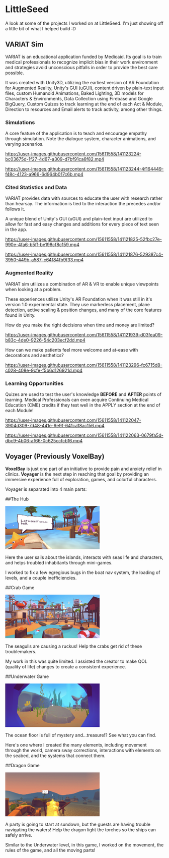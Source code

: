 # LittleSeed
A look at some of the projects I worked on at LittleSeed. I'm just showing off a little bit of what I helped build :D

## VARIAT Sim

VARIAT is an educational application funded by Medicaid. Its goal is to train medical professionals to recognize implicit bias in their work environment and strategies avoid unconscious pitfalls in order to provide the best care possible.

It was created with Unity3D, utilizing the earliest version of AR Foundation for Augmented Reality, Unity's GUI (uGUI), content driven by plain-text input files, custom Humanoid Animations, Baked Lighting, 3D models for Characters & Environments, Data Collection using Firebase and Google BigQuery, Custom Quizes to track learning at the end of each Act & Module, Direction to resources and Email alerts to track activity, among other things.

### Simulations

A core feature of the application is to teach and encourage empathy through simulation. Note the dialogue system, character animations, and varying scenarios.

https://user-images.githubusercontent.com/15611558/141123224-bc03675d-1f27-4d67-a309-d7bf91ca6f82.mp4

https://user-images.githubusercontent.com/15611558/141123244-4f164449-f48c-4123-a966-6d964b017c6b.mp4

### Cited Statistics and Data

VARIAT provides data with sources to educate the user with research rather than hearsay. The information is tied to the interaction the precedes and/or follows it.

A unique blend of Unity's GUI (uGUI) and plain-text input are utilized to allow for fast and easy changes and additions for every piece of text seen in the app.

https://user-images.githubusercontent.com/15611558/141121825-52fbc27e-990e-4fa6-b5ff-be198cf8c159.mp4

https://user-images.githubusercontent.com/15611558/141121876-529387c4-3950-449b-a587-c64f84fb9f33.mp4

### Augmented Reality

VARIAT sim utilizes a combination of AR & VR to enable unique viewpoints when looking at a problem. 

These experiences utilize Unity's AR Foundation when it was still in it's version 1.0 experimental state. They use markerless placement, plane detection, active scaling & position changes, and many of the core features found in Unity.

How do you make the right decisions when time and money are limited?

https://user-images.githubusercontent.com/15611558/141121939-d03fea09-b83c-4de0-9226-54c203ecf2dd.mp4

How can we make patients feel more welcome and at-ease with decorations and aesthetics?

https://user-images.githubusercontent.com/15611558/141123296-fc6715d8-c028-408e-9cfe-f5b6d126921d.mp4

### Learning Opportunities

Quizes are used to test the user's knowledge <b>BEFORE</b> and <b>AFTER</b> points of learning. Medical Professionals can even acquire Continuing Medical Education (CME) credits if they test well in the APPLY section at the end of each Module!

https://user-images.githubusercontent.com/15611558/141122047-3904d309-7d48-441e-9e9f-641ca18ac156.mp4

https://user-images.githubusercontent.com/15611558/141122063-0679fa5d-dbc9-4b06-af66-0c625ccfcb16.mp4

## Voyager (Previously VoxelBay)

<b>VoxelBay</b> is just one part of an initiative to provide pain and anxiety relief in clinics. <b>Voyager</b> is the next step in reaching that goal by providing an immersive experience full of exploration, games, and colorful characters.

Voyager is separated into 4 main parts:

##The Hub

<img src="https://github.com/CodeSmore/LittleSeed/blob/main/Images/The%20Hub.png" width="300">

Here the user sails about the islands, interacts with seas life and characters, and helps troubled inhabitants through mini-games.

I worked to fix a few egregious bugs in the boat nav system, the loading of levels, and a couple inefficiencies. 

##Crab Game

<img src="https://github.com/CodeSmore/LittleSeed/blob/main/Images/Crab%20Game.png" width="300">

The seagulls are causing a ruckus! Help the crabs get rid of these troublemakers.

My work in this was quite limited. I assisted the creator to make QOL (quality of life) changes to create a consistent experience.

##Underwater Game

<img src="https://github.com/CodeSmore/LittleSeed/blob/main/Images/Underwater%20Game.png" width="300">

The ocean floor is full of mystery and...treasure!? See what you can find.

Here's one where I created the many elements, including movement through the world, camera sway corrections, interactions with elements on the seabed, and the systems that connect them.

##Dragon Game

<img src="https://github.com/CodeSmore/LittleSeed/blob/main/Images/Dragon%20Game.png" width="300">

A party is going to start at sundown, but the guests are having trouble navigating the waters! Help the dragon light the torches so the ships can safely arrive.

Similar to the Underwater level, in this game, I worked on the movement, the rules of the game, and all the moving parts!
